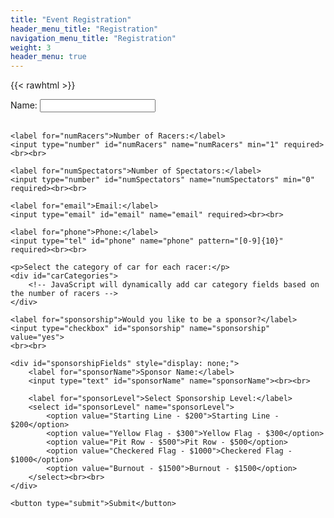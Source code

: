 ```yaml
---
title: "Event Registration"
header_menu_title: "Registration"
navigation_menu_title: "Registration"
weight: 3
header_menu: true
---
```


{{< rawhtml >}}
<style>
    /* Responsive styles for the form 
    form {
        max-width: 400px;
        margin: 0 auto;
    }

    label {
        display: block;
        margin-bottom: 10px;
    }

    input[type="text"],
    input[type="number"],
    input[type="email"],
    input[type="tel"],
    select {
        width: 100%;
        padding: 10px;
        margin-bottom: 20px;
        border: 1px solid #ccc;
        border-radius: 5px;
        font-size: 16px;
    }

    p {
        font-weight: bold;
        margin-top: 20px;
    }

    button {
        background-color: #007bff;
        color: #fff;
        border: none;
        padding: 10px 20px;
        border-radius: 5px;
        font-size: 18px;
        cursor: pointer;
    } */
</style>
<form data-netlify="true" netlify-honeypot method="POST" name="registration">
    <label for="name">Name:</label>
    <input type="text" id="name" name="name" required><br><br>

    <label for="numRacers">Number of Racers:</label>
    <input type="number" id="numRacers" name="numRacers" min="1" required><br><br>

    <label for="numSpectators">Number of Spectators:</label>
    <input type="number" id="numSpectators" name="numSpectators" min="0" required><br><br>

    <label for="email">Email:</label>
    <input type="email" id="email" name="email" required><br><br>

    <label for="phone">Phone:</label>
    <input type="tel" id="phone" name="phone" pattern="[0-9]{10}" required><br><br>

    <p>Select the category of car for each racer:</p>
    <div id="carCategories">
        <!-- JavaScript will dynamically add car category fields based on the number of racers -->
    </div>

    <label for="sponsorship">Would you like to be a sponsor?</label>
    <input type="checkbox" id="sponsorship" name="sponsorship" value="yes">
    <br><br>

    <div id="sponsorshipFields" style="display: none;">
        <label for="sponsorName">Sponsor Name:</label>
        <input type="text" id="sponsorName" name="sponsorName"><br><br>

        <label for="sponsorLevel">Select Sponsorship Level:</label>
        <select id="sponsorLevel" name="sponsorLevel">
            <option value="Starting Line - $200">Starting Line - $200</option>
            <option value="Yellow Flag - $300">Yellow Flag - $300</option>
            <option value="Pit Row - $500">Pit Row - $500</option>
            <option value="Checkered Flag - $1000">Checkered Flag - $1000</option>
            <option value="Burnout - $1500">Burnout - $1500</option>
        </select><br><br>
    </div>

    <button type="submit">Submit</button>
</form>
<script>
        // JavaScript to show/hide sponsorship fields based on checkbox
        const sponsorshipCheckbox = document.getElementById("sponsorship");
        const sponsorshipFields = document.getElementById("sponsorshipFields");

        sponsorshipCheckbox.addEventListener("change", () => {
            if (sponsorshipCheckbox.checked) {
                sponsorshipFields.style.display = "block";
            } else {
                sponsorshipFields.style.display = "none";
            }
        });

        // JavaScript to dynamically add car category fields based on the number of racers
        const numRacersInput = document.getElementById("numRacers");
        const carCategoriesDiv = document.getElementById("carCategories");

        numRacersInput.addEventListener("input", () => {
            const numRacers = numRacersInput.value;
            carCategoriesDiv.innerHTML = ""; // Clear previous car category fields

            for (let i = 1; i <= numRacers; i++) {
                const label = document.createElement("label");
                label.textContent = `Car Category for Racer ${i}:`;
                const select = document.createElement("select");
                select.name = `carCategory${i}`;
                const stockOption = document.createElement("option");
                stockOption.value = "stock";
                stockOption.textContent = "Stock";
                const unlimitedOption = document.createElement("option");
                unlimitedOption.value = "unlimited";
                unlimitedOption.textContent = "Unlimited";
                select.appendChild(stockOption);
                select.appendChild(unlimitedOption);

                carCategoriesDiv.appendChild(label);
                carCategoriesDiv.appendChild(select);
                carCategoriesDiv.appendChild(document.createElement("br"));
            }
        });
    </script>
{{< /rawhtml >}}